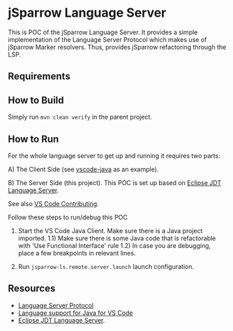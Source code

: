 # jSparrow Language Server 

This is POC of the jSparrow Language Server. 
It provides a simple implementation of the Language Server Protocol which makes use of jSparrow Marker resolvers. 
Thus, provides jSparrow refactoring through the LSP.

## Requirements 

## How to Build

Simply run `mvn clean verify` in the parent project.

## How to Run

For the whole language server to get up and running it requires two parts: 

A) The Client Side (see [vscode-java](https://github.com/redhat-developer/vscode-java) as an example).

B) The Server Side (this project). This POC is set up based on [Eclipse JDT Language Server](https://github.com/eclipse/eclipse.jdt.ls). 

See also [VS Code Contributing](https://github.com/redhat-developer/vscode-java/blob/master/CONTRIBUTING.md).

Follow these steps to run/debug this POC
1) Start the VS Code Java Client. Make sure there is a Java project imported. 
1.1) Make sure there is some Java code that is refactorable with 'Use Functional Interface' rule
1.2) In case you are debugging, place a few  breakpoints in relevant lines.
 

2) Run `jsparrow-ls.remote.server.launch` launch configuration. 


## Resources 
 
* [Language Server Protocol](https://microsoft.github.io/language-server-protocol/)
* [Language support for Java for VS Code](https://github.com/redhat-developer/vscode-java)
* [Eclipse JDT Language Server](https://github.com/eclipse/eclipse.jdt.ls). 